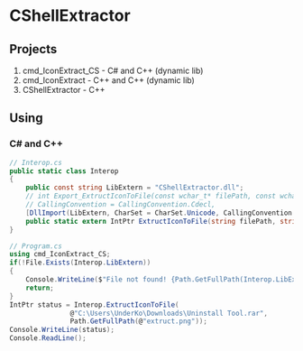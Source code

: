 # CShellExtractor

## Projects
1. cmd_IconExtract_CS - C# and C++ (dynamic lib)
2. cmd_IconExtract - C++ and C++ (dynamic lib)
3. CShellExtractor - C++

## Using 

### C# and C++

```C#
// Interop.cs
public static class Interop
{
    public const string LibExtern = "CShellExtractor.dll";
    // int Export_ExtructIconToFile(const wchar_t* filePath, const wchar_t* outputPath)
    // CallingConvention = CallingConvention.Cdecl,
    [DllImport(LibExtern, CharSet = CharSet.Unicode, CallingConvention = CallingConvention.Cdecl, EntryPoint = "Export_ExtructIconToFile")]
    public static extern IntPtr ExtructIconToFile(string filePath, string outputPath);
}

// Program.cs
using cmd_IconExtract_CS;
if(!File.Exists(Interop.LibExtern))
{
    Console.WriteLine($"File not found! {Path.GetFullPath(Interop.LibExtern)}");
    return;
}
IntPtr status = Interop.ExtructIconToFile(
               @"C:\Users\UnderKo\Downloads\Uninstall Tool.rar",
               Path.GetFullPath(@"extruct.png"));
Console.WriteLine(status);
Console.ReadLine();
```
